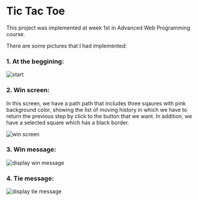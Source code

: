# Tic Tac Toe

This project was implemented at week 1st in Advanced Web Programming course.

There are some pictures that I had implemented:

### 1. At the beggining: 

![start](https://user-images.githubusercontent.com/50937798/134862210-cb9038c4-1d4c-47ba-b23f-56c8f023377d.png)

### 2. Win screen: 

 In this screen, we have a path path that includes three sqaures with pink background color, showing the list of moving history in which we have to return the previous step by click to the button that we want. In addition, we have a selected square which has a black border.

![win screen](https://user-images.githubusercontent.com/50937798/134862394-8ee7675c-038f-4ed1-adbf-6f736ff9da17.png)

### 3. Win message:

![display win message](https://user-images.githubusercontent.com/50937798/134863066-167a510f-4f4f-4b3d-9913-bc4c95151731.png)

### 4. Tie message:

![display tie message](https://user-images.githubusercontent.com/50937798/134863088-05f6d611-3c63-44ff-af95-f6105b598571.png)
